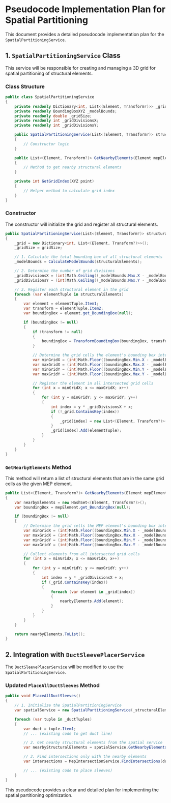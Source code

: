 # Pseudocode Implementation Plan for Spatial Partitioning

This document provides a detailed pseudocode implementation plan for the `SpatialPartitioningService`.

## 1. `SpatialPartitioningService` Class

This service will be responsible for creating and managing a 3D grid for spatial partitioning of structural elements.

### Class Structure

```csharp
public class SpatialPartitioningService
{
    private readonly Dictionary<int, List<(Element, Transform?)>> _grid;
    private readonly BoundingBoxXYZ _modelBounds;
    private readonly double _gridSize;
    private readonly int _gridDivisionsX;
    private readonly int _gridDivisionsY;

    public SpatialPartitioningService(List<(Element, Transform?)> structuralElements, double gridSize = 10.0)
    {
        // Constructor logic
    }

    public List<(Element, Transform?)> GetNearbyElements(Element mepElement)
    {
        // Method to get nearby structural elements
    }

    private int GetGridIndex(XYZ point)
    {
        // Helper method to calculate grid index
    }
}
```

### Constructor

The constructor will initialize the grid and register all structural elements.

```csharp
public SpatialPartitioningService(List<(Element, Transform?)> structuralElements, double gridSize = 10.0)
{
    _grid = new Dictionary<int, List<(Element, Transform?)>>();
    _gridSize = gridSize;

    // 1. Calculate the total bounding box of all structural elements
    _modelBounds = CalculateModelBounds(structuralElements);

    // 2. Determine the number of grid divisions
    _gridDivisionsX = (int)Math.Ceiling((_modelBounds.Max.X - _modelBounds.Min.X) / _gridSize);
    _gridDivisionsY = (int)Math.Ceiling((_modelBounds.Max.Y - _modelBounds.Min.Y) / _gridSize);

    // 3. Register each structural element in the grid
    foreach (var elementTuple in structuralElements)
    {
        var element = elementTuple.Item1;
        var transform = elementTuple.Item2;
        var boundingBox = element.get_BoundingBox(null);

        if (boundingBox != null)
        {
            if (transform != null)
            {
                boundingBox = TransformBoundingBox(boundingBox, transform);
            }

            // Determine the grid cells the element's bounding box intersects with
            var minGridX = (int)Math.Floor((boundingBox.Min.X - _modelBounds.Min.X) / _gridSize);
            var maxGridX = (int)Math.Floor((boundingBox.Max.X - _modelBounds.Min.X) / _gridSize);
            var minGridY = (int)Math.Floor((boundingBox.Min.Y - _modelBounds.Min.Y) / _gridSize);
            var maxGridY = (int)Math.Floor((boundingBox.Max.Y - _modelBounds.Min.Y) / _gridSize);

            // Register the element in all intersected grid cells
            for (int x = minGridX; x <= maxGridX; x++)
            {
                for (int y = minGridY; y <= maxGridY; y++)
                {
                    int index = y * _gridDivisionsX + x;
                    if (!_grid.ContainsKey(index))
                    {
                        _grid[index] = new List<(Element, Transform?)>();
                    }
                    _grid[index].Add(elementTuple);
                }
            }
        }
    }
}
```

### `GetNearbyElements` Method

This method will return a list of structural elements that are in the same grid cells as the given MEP element.

```csharp
public List<(Element, Transform?)> GetNearbyElements(Element mepElement)
{
    var nearbyElements = new HashSet<(Element, Transform?)>();
    var boundingBox = mepElement.get_BoundingBox(null);

    if (boundingBox != null)
    {
        // Determine the grid cells the MEP element's bounding box intersects with
        var minGridX = (int)Math.Floor((boundingBox.Min.X - _modelBounds.Min.X) / _gridSize);
        var maxGridX = (int)Math.Floor((boundingBox.Max.X - _modelBounds.Min.X) / _gridSize);
        var minGridY = (int)Math.Floor((boundingBox.Min.Y - _modelBounds.Min.Y) / _gridSize);
        var maxGridY = (int)Math.Floor((boundingBox.Max.Y - _modelBounds.Min.Y) / _gridSize);

        // Collect elements from all intersected grid cells
        for (int x = minGridX; x <= maxGridX; x++)
        {
            for (int y = minGridY; y <= maxGridY; y++)
            {
                int index = y * _gridDivisionsX + x;
                if (_grid.ContainsKey(index))
                {
                    foreach (var element in _grid[index])
                    {
                        nearbyElements.Add(element);
                    }
                }
            }
        }
    }

    return nearbyElements.ToList();
}
```

## 2. Integration with `DuctSleevePlacerService`

The `DuctSleevePlacerService` will be modified to use the `SpatialPartitioningService`.

### Updated `PlaceAllDuctSleeves` Method

```csharp
public void PlaceAllDuctSleeves()
{
    // 1. Initialize the SpatialPartitioningService
    var spatialService = new SpatialPartitioningService(_structuralElements);

    foreach (var tuple in _ductTuples)
    {
        var duct = tuple.Item1;
        // ... (existing code to get duct line)

        // 2. Get nearby structural elements from the spatial service
        var nearbyStructuralElements = spatialService.GetNearbyElements(duct);

        // 3. Find intersections only with the nearby elements
        var intersections = MepIntersectionService.FindIntersections(duct, nearbyStructuralElements, _log);

        // ... (existing code to place sleeves)
    }
}
```

This pseudocode provides a clear and detailed plan for implementing the spatial partitioning optimization.
